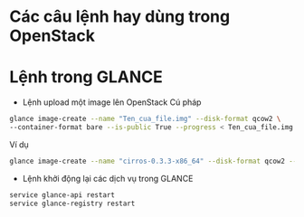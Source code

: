 ﻿Các câu lệnh hay dùng trong OpenStack
===

# Lệnh trong GLANCE
- Lệnh upload một image lên OpenStack
Cú pháp
```sh
glance image-create --name "Ten_cua_file.img" --disk-format qcow2 \
--container-format bare --is-public True --progress < Ten_cua_file.img
```
Ví dụ
```sh
glance image-create --name "cirros-0.3.3-x86_64" --disk-format qcow2 --container-format bare --is-public True --progress < cirros-0.3.3-x86_64-disk.img
```

- Lệnh khởi động lại các dịch vụ trong GLANCE
```sh
service glance-api restart
service glance-registry restart
```
